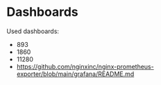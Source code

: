 # Dashboards

Used dashboards: 
- 893
- 1860
- 11280
- https://github.com/nginxinc/nginx-prometheus-exporter/blob/main/grafana/README.md

